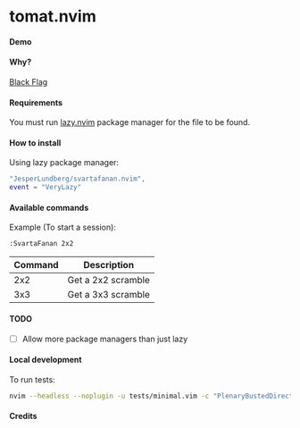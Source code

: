# tomat.nvim

#### Demo

#### Why?

[Black Flag]()

#### Requirements

You must run [lazy.nvim](https://github.com/folke/lazy.nvim) package manager for the file to be found.

#### How to install

Using lazy package manager:

```lua
"JesperLundberg/svartafanan.nvim",
event = "VeryLazy"
```

#### Available commands

Example (To start a session):

```
:SvartaFanan 2x2
```

| Command | Description        |
| ------- | ------------------ |
| 2x2     | Get a 2x2 scramble |
| 3x3     | Get a 3x3 scramble |

#### TODO

- [ ] Allow more package managers than just lazy

#### Local development

To run tests:

```bash
nvim --headless --noplugin -u tests/minimal.vim -c "PlenaryBustedDirectory tests/ {minimal_init = 'tests/minimal.vim'}"
```

#### Credits
